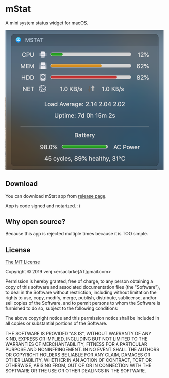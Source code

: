 # mStat

A mini system status widget for macOS.

![Screenshot](screenshot.png)

## Download

You can download mStat app from [release page](https://github.com/imvenj/mStat/releases). 

App is code signed and notarized. :)

## Why open source?

Because this app is rejected multiple times because it is TOO simple.

## License

[The MIT License](https://opensource.org/licenses/MIT)

Copyright &copy; 2019  venj <ersaclarke[AT]gmail.com>

Permission is hereby granted, free of charge, to any person obtaining a copy of this software and associated documentation files (the "Software"), to deal in the Software without restriction, including without limitation the rights to use, copy, modify, merge, publish, distribute, sublicense, and/or sell copies of the Software, and to permit persons to whom the Software is furnished to do so, subject to the following conditions:

The above copyright notice and this permission notice shall be included in all copies or substantial portions of the Software.

THE SOFTWARE IS PROVIDED "AS IS", WITHOUT WARRANTY OF ANY KIND, EXPRESS OR IMPLIED, INCLUDING BUT NOT LIMITED TO THE WARRANTIES OF MERCHANTABILITY, FITNESS FOR A PARTICULAR PURPOSE AND NONINFRINGEMENT. IN NO EVENT SHALL THE AUTHORS OR COPYRIGHT HOLDERS BE LIABLE FOR ANY CLAIM, DAMAGES OR OTHER LIABILITY, WHETHER IN AN ACTION OF CONTRACT, TORT OR OTHERWISE, ARISING FROM, OUT OF OR IN CONNECTION WITH THE SOFTWARE OR THE USE OR OTHER DEALINGS IN THE SOFTWARE.
